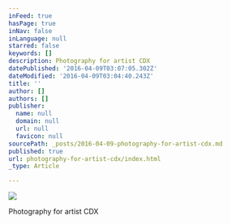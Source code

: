 ```yaml
---
inFeed: true
hasPage: true
inNav: false
inLanguage: null
starred: false
keywords: []
description: Photography for artist CDX
datePublished: '2016-04-09T03:07:05.302Z'
dateModified: '2016-04-09T03:04:40.243Z'
title: ''
author: []
authors: []
publisher:
  name: null
  domain: null
  url: null
  favicon: null
sourcePath: _posts/2016-04-09-photography-for-artist-cdx.md
published: true
url: photography-for-artist-cdx/index.html
_type: Article

---
```

![](https://the-grid-user-content.s3-us-west-2.amazonaws.com/6946892a-71ac-4d83-8069-eb2bda3105ad.jpg)

Photography for artist CDX